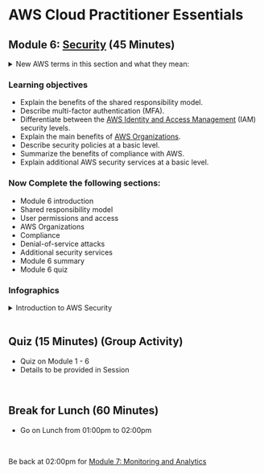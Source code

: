 # AWS Cloud Practitioner Essentials

## Module 6: [Security](https://www.mindmeister.com/map/2768000010) (45 Minutes)

<details class="faq box"><summary>New AWS terms in this section and what they mean:</summary>
<p>

| Term | Category | Alias | What it Does |
| --- | --- | --- | --- | 
| Amazon Identity and Access Management (IAM) | Identity | Who and do what where and for how long | 
| Amazon Organizations | Identity | Centrally manage Amazon Accounts |
| Amazon Artifact | Compliance | Compliance Reports and Agreements |
| Amazon Key Management Service (KMS) |  Encryption and Secrets | Manages cryptographic keys | 
| Amazon Shield Standard |  Network | Free DDos protection | 
| Amazon Shield Advanced | Network | Not Free DDos protection |
| Amazon Web Application Firewall (WAF) | Network |  Monitors HTTP and HTTPS requests | 
| Amazon Inspector | Detection and Investigation | Scans for vulnerabilities |
| Amazon GuardDuty | Detection and Investigation | Notifies you of threats |

</p>
</details>

### Learning objectives
* Explain the benefits of the shared responsibility model.
* Describe multi-factor authentication (MFA).
* Differentiate between the [AWS Identity and Access Management](https://aws.amazon.com/iam/) (IAM) security levels.
* Explain the main benefits of [AWS Organizations](https://aws.amazon.com/organizations/).
* Describe security policies at a basic level.
* Summarize the benefits of compliance with AWS.
* Explain additional AWS security services at a basic level.

### Now Complete the following sections:
* Module 6 introduction
* Shared responsibility model
* User permissions and access
* AWS Organizations
* Compliance
* Denial-of-service attacks
* Additional security services
* Module 6 summary
* Module 6 quiz

### Infographics 
<details class="faq box"><summary>Introduction to AWS Security</summary>
<p>

![image](https://user-images.githubusercontent.com/18049790/228769420-67566625-0e59-46d7-a85a-aaec5c63fe16.png)

</p>
</details>
<br>

## Quiz (15 Minutes) (Group Activity)
* Quiz on Module 1 - 6
* Details to be provided in Session
<br>

## Break for Lunch (60 Minutes)
* Go on Lunch from 01:00pm to 02:00pm
<br>

Be back at 02:00pm for [Module 7: Monitoring and Analytics](https://github.com/jamesbuckett/aws-cloud-practitioner-essentials/blob/main/05-fifth-time-block.md)